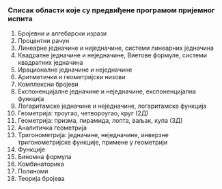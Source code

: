 ### Списак области које су предвиђене програмом пријемног испита

1. Бројевни и алгебарски изрази
2. Процентни рачун
3. Линеарне једначине и неједначине, системи линеарних једначина
4. Квадратне једначине и неједначине, Виетове формуле, системи квадратних једначина
5. Ирационалне једначине и неједначине
6. Аритметички и геометријски низови
7. Комплексни бројеви
8. Експоненцијалне једначине и неједначине, експоненцијална функција
9. Логаритамске једначине и неједначине, логаритамска функција
10. Геометрија: троугао, четвороугао, круг (2Д)
11. Геометрија: призма, пирамида, лопта, ваљак, купа (3Д)
12. Аналитичка геометрија
13. Тригонометрија: једначине, неједначине, инверзне тригонометријске функције,
примене у геометрији
14. Функције
15. Биномна формула
16. Комбинаторика
17. Полиноми
18. Теорија бројева
